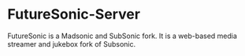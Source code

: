 FutureSonic-Server
==================

FutureSonic is a Madsonic and SubSonic fork. It is a web-based media streamer and jukebox fork of Subsonic.
